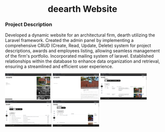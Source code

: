 <h1 align="center">deearth Website</h1>

<h3>Project Description</h3>

Developed a dynamic website for an architectural firm, dearth utilizing the Laravel framework. Created the admin panel by implementing a comprehensive CRUD (Create, Read, Update, Delete) system for project descriptions, awards and employees listing, allowing seamless management of the firm's portfolio. Incorporated mailing system of laravel. Established relationships within the database to enhance data organization and retrieval, ensuring a streamlined and efficient user experience.

<p>
<img src="images/deearth1.png" alt="Logo" style="width:30%;" >
<img src="images/deearth2.png" alt="Logo" style="width:30%;" >
<img src="images/deearth3.png" alt="Logo" style="width:30%;" >
<img src="images/deearth4.png" alt="Logo" style="width:30%;" >
<img src="images/deearth5.png" alt="Logo" style="width:30%;" >
</p>